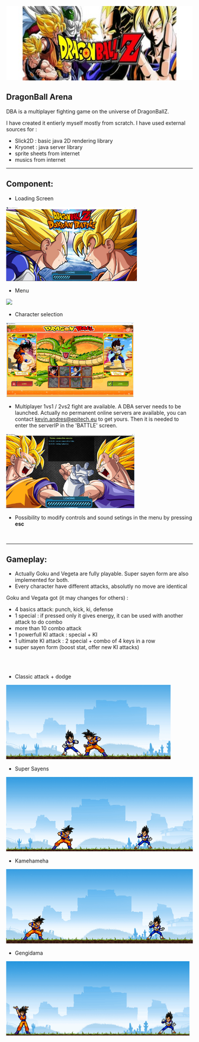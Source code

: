 <img src="ReadMe-images/dba-baniere.jpg" width="900" height="200">

## DragonBall Arena

DBA is a multiplayer fighting game on the universe of DragonBallZ.

I have created it entierly myself mostly from scratch.
I have used external sources for :
- Slick2D : basic java 2D rendering library
- Kryonet : java server library
- sprite sheets from internet
- musics from internet



-------------------------------------------------------------------------------------------  
## Component:  


- Loading Screen
<img src="ReadMe-images/dba-loading.PNG" height="200">

- Menu
<img src="ReadMe-images/dba-menu.gif" height="200">

- Character selection
<img src="ReadMe-images/dba-select.PNG" height="200">

- Multiplayer 1vs1 / 2vs2 fight are available. A DBA server needs to be launched. Actually no permanent online servers are available, you can contact kevin.andres@epitech.eu to get yours. Then it is needed to enter the serverIP in the 'BATTLE' screen.
<img src="ReadMe-images/dba-online.PNG" height="200">

- Possibility to modify controls and sound setings in the menu by pressing **esc**

<br />

-------------------------------------------------------------------------------------------  
## Gameplay:  

- Actually Goku and Vegeta are fully playable. Super sayen form are also implemented for both.
- Every character have different attacks, absolutly no move are identical

Goku and Vegata got (it may changes for others) :
- 4 basics attack: punch, kick, ki, defense
- 1 special : if pressed only it gives energy, it can be used with another attack to do combo
- more than 10 combo attack
- 1 powerfull KI attack : special + KI
- 1 ultimate KI attack : 2 special + combo of 4 keys in a row
- super sayen form (boost stat, offer new KI attacks)
<br />
<br />

- Classic attack + dodge
<img src="ReadMe-images/dba-attack1.gif" height="200">

- Super Sayens
<img src="ReadMe-images/dba-attack3.gif" height="200">

- Kamehameha
<img src="ReadMe-images/dba-attack2.gif" height="200">

- Gengidama
<img src="ReadMe-images/dba-attack4.gif" height="200">
